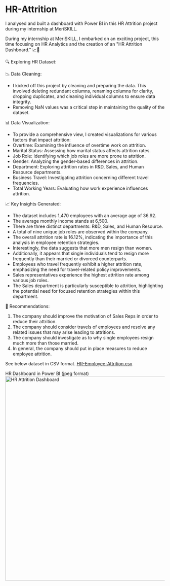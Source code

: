 # HR-Attrition
I analysed and built a dashboard with Power BI in this HR Attrition project during my internship at MeriSKILL.

During my internship at MeriSKILL, I embarked on an exciting project, this time focusing on HR Analytics and the creation of an "HR Attrition Dashboard." 📈💼

🔍 Exploring HR Dataset:

📉 Data Cleaning:
- I kicked off this project by cleaning and preparing the data. This involved deleting redundant columns, renaming columns for clarity, dropping duplicates, and cleaning individual columns to ensure data integrity.
- Removing NaN values was a critical step in maintaining the quality of the dataset.

📊 Data Visualization:
- To provide a comprehensive view, I created visualizations for various factors that impact attrition:
 - Overtime: Examining the influence of overtime work on attrition.
 - Marital Status: Assessing how marital status affects attrition rates.
 - Job Role: Identifying which job roles are more prone to attrition.
 - Gender: Analyzing the gender-based differences in attrition.
 - Department: Exploring attrition rates in R&D, Sales, and Human Resource departments.
 - Business Travel: Investigating attrition concerning different travel frequencies.
 - Total Working Years: Evaluating how work experience influences attrition.

📈 Key Insights Generated:
- The dataset includes 1,470 employees with an average age of 36.92.
- The average monthly income stands at 6,500.
- There are three distinct departments: R&D, Sales, and Human Resource.
- A total of nine unique job roles are observed within the company.
- The overall attrition rate is 16.12%, indicating the importance of this analysis in employee retention strategies.
- Interestingly, the data suggests that more men resign than women.
- Additionally, it appears that single individuals tend to resign more frequently than their married or divorced counterparts.
- Employees who travel frequently exhibit a higher attrition rate, emphasizing the need for travel-related policy improvements.
- Sales representatives experience the highest attrition rate among various job roles.
- The Sales department is particularly susceptible to attrition, highlighting the potential need for focused retention strategies within this department.

🌟 Recommendations:
1. The company should improve the motivation of Sales Reps in order to reduce their attrition.
2. The company should consider travels of employees and resolve any related issues that may arise leading to attritions.
3. The company should investigate as to why single employees resign much more than those married.
4. In general, the company should put in place measures to reduce employee attrition.

See below dataset in CSV format.
[HR-Employee-Attrition.csv](https://github.com/umbste/HR-Attrition/files/13273318/HR-Employee-Attrition.csv)

HR Dashboard in Power BI (jpeg format)
<img width="645" alt="HR Attrition Dashboard" src="https://github.com/umbste/HR-Attrition/assets/149257180/7060ffe8-1b38-43ee-94f9-7bcdf4156337">


